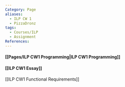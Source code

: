 ```yaml
---
Category: Page
aliases:
  - ILP CW 1
  - PizzaDronz
tags:
  - Courses/ILP
  - Assignment
References:
---
```

#### [[Pages/ILP CW1 Programming|ILP CW1 Programming]]
#### [[ILP CW1 Essay]]

[[ILP CW1 Functional Requirements]]